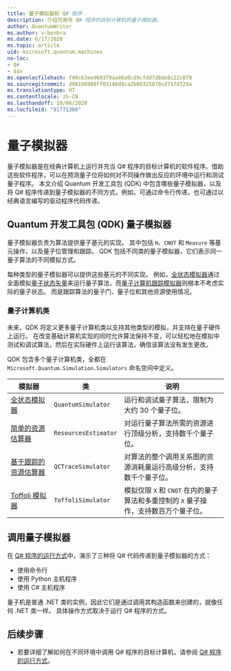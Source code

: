 ```yaml
---
title: 量子模拟器和 Q# 程序
description: 介绍可用作 Q# 程序的目标计算机的量子模拟器。
author: QuantumWriter
ms.author: v-benbra
ms.date: 6/17/2020
ms.topic: article
uid: microsoft.quantum.machines
no-loc:
- Q#
- $$v
ms.openlocfilehash: f40c63eed60379aa46a0cd9cfdd7d8de8c22c079
ms.sourcegitcommit: d98190988ff03146d9ca2b0d325870cd717d729a
ms.translationtype: HT
ms.contentlocale: zh-CN
ms.lasthandoff: 10/06/2020
ms.locfileid: "91771308"
---
```

# <a name="quantum-simulators"></a>量子模拟器

量子模拟器是在经典计算机上运行并充当 Q# 程序的目标计算机的软件程序。借助这些软件程序，可以在预测量子位将如何对不同操作做出反应的环境中运行和测试量子程序。 本文介绍 Quantum 开发工具包 (QDK) 中包含哪些量子模拟器，以及将 Q# 程序传递到量子模拟器的不同方式，例如，可通过命令行传递，也可通过以经典语言编写的驱动程序代码传递。  



## <a name="the-quantum-development-kit-qdk-quantum-simulators"></a>Quantum 开发工具包 (QDK) 量子模拟器

量子模拟器负责为算法提供量子基元的实现。 其中包括 `H`、`CNOT` 和 `Measure` 等基元操作，以及量子位管理和跟踪。 QDK 包括不同类的量子模拟器，它们表示同一量子算法的不同模拟方式。 


每种类型的量子模拟器可以提供这些基元的不同实现。 例如，[全状态模拟器](xref:microsoft.quantum.machines.full-state-simulator)通过全面模拟[量子状态矢量](xref:microsoft.quantum.glossary#quantum-state)来运行量子算法，而[量子计算机跟踪模拟器](xref:microsoft.quantum.machines.qc-trace-simulator.intro)则根本不考虑实际的量子状态。 而是跟踪算法的量子门、量子位和其他资源使用情况。

### <a name="quantum-machine-classes"></a>量子计算机类

未来，QDK 将定义更多量子计算机类以支持其他类型的模拟，并支持在量子硬件上运行。 在改变基础计算机实现的同时允许算法保持不变，可以轻松地在模拟中测试和调试算法，然后在实际硬件上运行该算法，确信该算法没有发生更改。

QDK 包含多个量子计算机类，全都在 `Microsoft.Quantum.Simulation.Simulators` 命名空间中定义。

|模拟器 |类|说明|
|-----|------|---|
|[全状态模拟器](xref:microsoft.quantum.machines.full-state-simulator)| `QuantumSimulator` | 运行和调试量子算法，限制为大约 30 个量子位。 |
|[简单的资源估算器](xref:microsoft.quantum.machines.resources-estimator)| `ResourcesEstimator` | 对运行量子算法所需的资源进行顶级分析，支持数千个量子位。|
|[基于跟踪的资源估算器](xref:microsoft.quantum.machines.qc-trace-simulator.intro)|  `QCTraceSimulator` |对算法的整个调用关系图的资源消耗量运行高级分析，支持数千个量子位。|
|[Toffoli 模拟器](xref:microsoft.quantum.machines.toffoli-simulator)| `ToffoliSimulator` |模拟仅限 `X` 和 `CNOT` 在内的量子算法和多重控制的 `X` 量子操作，支持数百万个量子位。 |

## <a name="invoking-the-quantum-simulator"></a>调用量子模拟器

在 [Q# 程序的运行方式](xref:microsoft.quantum.guide.host-programs)中，演示了三种将 Q# 代码传递到量子模拟器的方式： 

* 使用命令行
* 使用 Python 主机程序
* 使用 C# 主机程序

量子机是普通 .NET 类的实例，因此它们是通过调用其构造函数来创建的，就像任何 .NET 类一样。 具体操作方式取决于运行 Q# 程序的方式。

## <a name="next-steps"></a>后续步骤

* 若要详细了解如何在不同环境中调用 Q# 程序的目标计算机，请参阅 [Q# 程序的运行方式](xref:microsoft.quantum.guide.host-programs)。
